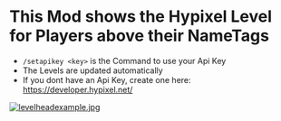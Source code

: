 # This Mod shows the Hypixel Level for Players above their NameTags

-  `/setapikey <key>` is the Command to use your Api Key
- The Levels are updated automatically
- If you dont have an Api Key, create one here: https://developer.hypixel.net/

[![levelheadexample.jpg](https://i.postimg.cc/Kzy6PN7H/levelheadexample.jpg)](https://postimg.cc/xktpYL4v)
